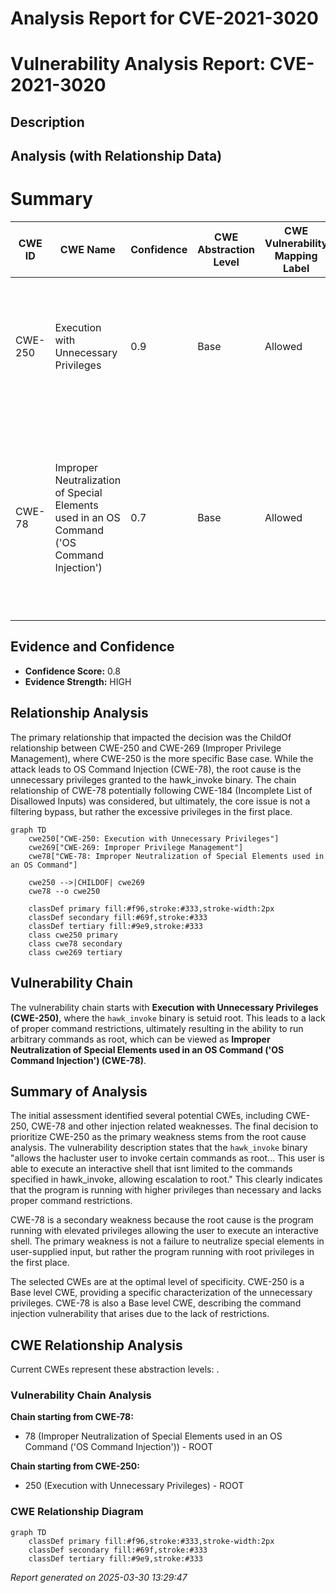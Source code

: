 # Analysis Report for CVE-2021-3020

# Vulnerability Analysis Report: CVE-2021-3020

## Description



## Analysis (with Relationship Data)

# Summary
| CWE ID | CWE Name | Confidence | CWE Abstraction Level | CWE Vulnerability Mapping Label | CWE-Vulnerability Mapping Notes |
|---|---|---|---|---|---|
| CWE-250 | Execution with Unnecessary Privileges | 0.9 | Base | Allowed | Primary CWE. The `hawk_invoke` program executes with root privileges but does not properly restrict commands. |
| CWE-78 | Improper Neutralization of Special Elements used in an OS Command ('OS Command Injection') | 0.7 | Base | Allowed | Secondary CWE. The program allows the execution of an interactive shell which leads to command injection, however the primary issue is the unnecessary privileges. |

## Evidence and Confidence

*   **Confidence Score:** 0.8
*   **Evidence Strength:** HIGH

## Relationship Analysis
The primary relationship that impacted the decision was the ChildOf relationship between CWE-250 and CWE-269 (Improper Privilege Management), where CWE-250 is the more specific Base case. While the attack leads to OS Command Injection (CWE-78), the root cause is the unnecessary privileges granted to the hawk_invoke binary. The chain relationship of CWE-78 potentially following CWE-184 (Incomplete List of Disallowed Inputs) was considered, but ultimately, the core issue is not a filtering bypass, but rather the excessive privileges in the first place.

```mermaid
graph TD
    cwe250["CWE-250: Execution with Unnecessary Privileges"]
    cwe269["CWE-269: Improper Privilege Management"]
    cwe78["CWE-78: Improper Neutralization of Special Elements used in an OS Command"]

    cwe250 -->|CHILDOF| cwe269
    cwe78 --o cwe250
    
    classDef primary fill:#f96,stroke:#333,stroke-width:2px
    classDef secondary fill:#69f,stroke:#333
    classDef tertiary fill:#9e9,stroke:#333
    class cwe250 primary
    class cwe78 secondary
    class cwe269 tertiary
```

## Vulnerability Chain
The vulnerability chain starts with **Execution with Unnecessary Privileges (CWE-250)**, where the `hawk_invoke` binary is setuid root. This leads to a lack of proper command restrictions, ultimately resulting in the ability to run arbitrary commands as root, which can be viewed as **Improper Neutralization of Special Elements used in an OS Command ('OS Command Injection') (CWE-78)**.

## Summary of Analysis
The initial assessment identified several potential CWEs, including CWE-250, CWE-78 and other injection related weaknesses. The final decision to prioritize CWE-250 as the primary weakness stems from the root cause analysis. The vulnerability description states that the `hawk_invoke` binary "allows the hacluster user to invoke certain commands as root... This user is able to execute an interactive shell that isnt limited to the commands specified in hawk_invoke, allowing escalation to root." This clearly indicates that the program is running with higher privileges than necessary and lacks proper command restrictions.

CWE-78 is a secondary weakness because the root cause is the program running with elevated privileges allowing the user to execute an interactive shell. The primary weakness is not a failure to neutralize special elements in user-supplied input, but rather the program running with root privileges in the first place.

The selected CWEs are at the optimal level of specificity. CWE-250 is a Base level CWE, providing a specific characterization of the unnecessary privileges. CWE-78 is also a Base level CWE, describing the command injection vulnerability that arises due to the lack of restrictions.


## CWE Relationship Analysis

Current CWEs represent these abstraction levels: .


### Vulnerability Chain Analysis

**Chain starting from CWE-78:**
- 78 (Improper Neutralization of Special Elements used in an OS Command ('OS Command Injection')) - ROOT


**Chain starting from CWE-250:**
- 250 (Execution with Unnecessary Privileges) - ROOT



### CWE Relationship Diagram

```mermaid
graph TD
    classDef primary fill:#f96,stroke:#333,stroke-width:2px
    classDef secondary fill:#69f,stroke:#333
    classDef tertiary fill:#9e9,stroke:#333
```



*Report generated on 2025-03-30 13:29:47*
